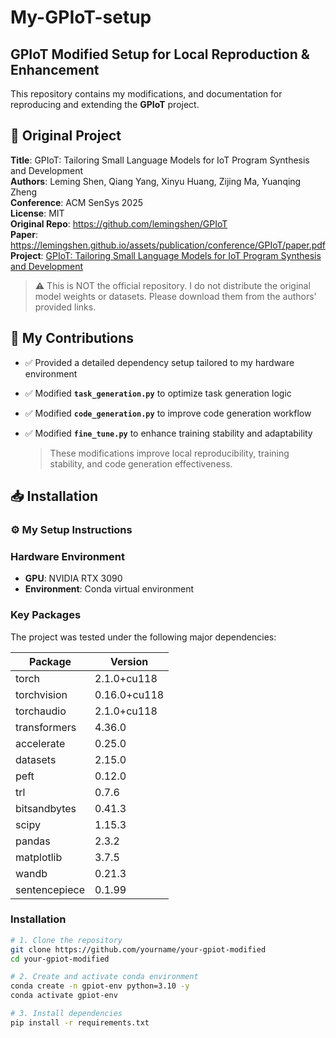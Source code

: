 # My-GPIoT-setup
## GPIoT Modified Setup for Local Reproduction & Enhancement

This repository contains my modifications, and documentation for reproducing and extending the **GPIoT** project.

## 📌 Original Project

**Title**: GPIoT: Tailoring Small Language Models for IoT Program Synthesis and Development  
**Authors**: Leming Shen, Qiang Yang, Xinyu Huang, Zijing Ma, Yuanqing Zheng  
**Conference**: ACM SenSys 2025  
**License**: MIT  
**Original Repo**: https://github.com/lemingshen/GPIoT   
**Paper**: https://lemingshen.github.io/assets/publication/conference/GPIoT/paper.pdf   
**Project**: [GPIoT: Tailoring Small Language Models for IoT Program Synthesis and   Development](https://lemingshen.github.io/projects/gpiot/)  

> ⚠️ This is NOT the official repository. I do not distribute the original model weights or datasets. Please download them from the authors' provided links.

## 🧩 My Contributions

- ✅ Provided a detailed dependency setup tailored to my hardware environment

- ✅ Modified **`task_generation.py`** to optimize task generation logic

- ✅ Modified **`code_generation.py`** to improve code generation workflow

- ✅ Modified **`fine_tune.py`** to enhance training stability and adaptability

  > These modifications improve local reproducibility, training stability, and code generation effectiveness.

## 📥 Installation

### ⚙️ My Setup Instructions

### Hardware Environment

- **GPU**: NVIDIA RTX 3090
- **Environment**: Conda virtual environment

### Key Packages

The project was tested under the following major dependencies:

| Package       | Version      |
| ------------- | ------------ |
| torch         | 2.1.0+cu118  |
| torchvision   | 0.16.0+cu118 |
| torchaudio    | 2.1.0+cu118  |
| transformers  | 4.36.0       |
| accelerate    | 0.25.0       |
| datasets      | 2.15.0       |
| peft          | 0.12.0       |
| trl           | 0.7.6        |
| bitsandbytes  | 0.41.3       |
| scipy         | 1.15.3       |
| pandas        | 2.3.2        |
| matplotlib    | 3.7.5        |
| wandb         | 0.21.3       |
| sentencepiece | 0.1.99       |

### Installation

```bash
# 1. Clone the repository
git clone https://github.com/yourname/your-gpiot-modified
cd your-gpiot-modified

# 2. Create and activate conda environment
conda create -n gpiot-env python=3.10 -y
conda activate gpiot-env

# 3. Install dependencies
pip install -r requirements.txt

```

